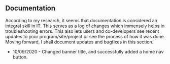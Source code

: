 ## Documentation
According to my research, it seems that documentation is considered an integral skill in IT. This serves as a log of changes which immensely helps in troubleshooting errors. This also lets users and co-developers see recent updates to your program/site/project or see the process of how it was done. Moving forward, I shall document updates and bugfixes in this section.

* 10/09/2020 - Changed banner title, and successfully added a home nav button.
